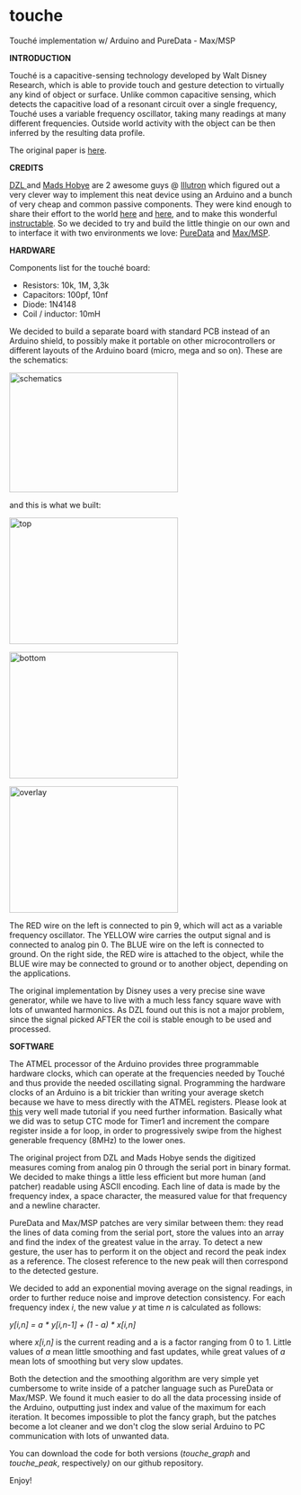 touche
======

Touché implementation w/ Arduino and PureData - Max/MSP

<strong>INTRODUCTION</strong>

Touché is a capacitive-sensing technology developed by Walt Disney Research, which is able to provide touch and gesture detection to virtually any kind of object or surface. Unlike common capacitive sensing, which detects the capacitive load of a resonant circuit over a single frequency, Touché uses a variable frequency oscillator, taking many readings at many different frequencies. Outside world activity with the object can be then inferred by the resulting data profile.

The original paper is <a href="http://www.disneyresearch.com/research/projects/touchechi2012.pdf">here</a>.

<strong>CREDITS</strong>

<a href="http://dzlsevilgeniuslair.blogspot.se/">DZL </a>and <a href="http://hobye.dk">Mads Hobye</a> are 2 awesome guys @ <a href="http://www.illutron.dk/">Illutron</a> which figured out a very clever way to implement this neat device using an Arduino and a bunch of very cheap and common passive components. They were kind enough to share their effort to the world <a href="http://dzlsevilgeniuslair.blogspot.it/2012/05/arduino-do-touche-dance.html">here</a> and <a href="http://arduino.cc/blog/2012/06/01/touche-with-arduino/">here</a>, and to make this wonderful <a href="http://www.instructables.com/id/Touche-for-Arduino-Advanced-touch-sensing/">instructable</a>. So we decided to try and build the little thingie on our own and to interface it with two environments we love: <a href="http://puredata.info">PureData</a> and <a href="http://www.cycling74.com">Max/MSP</a>.

<strong>HARDWARE</strong>

Components list for the touché board:
<ul>
	<li>Resistors: 10k, 1M, 3,3k</li>
	<li>Capacitors: 100pf, 10nf</li>
	<li>Diode: 1N4148</li>
	<li>Coil / inductor: 10mH</li>
</ul>
We decided to build a separate board with standard PCB instead of an Arduino shield, to possibly make it portable on other microcontrollers or different layouts of the Arduino board (micro, mega and so on). These are the schematics:

<a href="http://madlabdk.files.wordpress.com/2013/03/schematics.jpg"><img class="alignnone size-medium wp-image-22" alt="schematics" src="http://madlabdk.files.wordpress.com/2013/03/schematics.jpg?w=300" width="300" height="213" /></a>

and this is what we built:

<a href="http://madlabdk.files.wordpress.com/2013/03/top.jpg"><img class="alignnone size-medium wp-image-23" alt="top" src="http://madlabdk.files.wordpress.com/2013/03/top.jpg?w=300" width="300" height="225" /></a>

<a href="http://madlabdk.files.wordpress.com/2013/03/bottom1.jpg"><img class="alignnone size-medium wp-image-26" alt="bottom" src="http://madlabdk.files.wordpress.com/2013/03/bottom1.jpg?w=300" width="300" height="225" /></a>

<a href="http://madlabdk.files.wordpress.com/2013/03/overlay.jpg"><img class="alignnone size-medium wp-image-25" alt="overlay" src="http://madlabdk.files.wordpress.com/2013/03/overlay.jpg?w=300" width="300" height="225" /></a>

The RED wire on the left is connected to pin 9, which will act as a variable frequency oscillator. The YELLOW wire carries the output signal and is connected to analog pin 0. The BLUE wire on the left is connected to ground. On the right side, the RED wire is attached to the object, while the BLUE wire may be connected to ground or to another object, depending on the applications.

The original implementation by Disney uses a very precise sine wave generator, while we have to live with a much less fancy square wave with lots of unwanted harmonics. As DZL found out this is not a major problem, since the signal picked AFTER the coil is stable enough to be used and processed.

<strong>SOFTWARE</strong>

The ATMEL processor of the Arduino provides three programmable hardware clocks, which can operate at the frequencies needed by Touché and thus provide the needed oscillating signal.  Programming the hardware clocks of an Arduino is a bit trickier than writing your average sketch because we have to mess directly with the ATMEL registers. Please look at <a href="http://arduinodiy.wordpress.com/2012/02/28/timer-interrupts/">this</a> very well made tutorial if you need further information. Basically what we did was to setup CTC mode for Timer1 and increment the compare register inside a for loop, in order to progressively swipe from the highest generable frequency (8MHz) to the lower ones.

The original project from DZL and Mads Hobye sends the digitized measures coming from analog pin 0 through the serial port in binary format. We decided to make things a little less efficient but more human (and patcher) readable using ASCII encoding. Each line of data is made by the frequency index, a space character, the measured value for that frequency and a newline character.

PureData and Max/MSP patches are very similar between them: they read the lines of data coming from the serial port, store the values into an array and find the index of the greatest value in the array. To detect a new gesture, the user has to perform it on the object and record the peak index as a reference. The closest reference to the new peak will then correspond to the detected gesture.

We decided to add an exponential moving average on the signal readings, in order to further reduce noise and improve detection consistency. For each frequency index <em>i</em>, the new value <em>y</em> at time <em>n</em> is calculated as follows:

<em>y[i,n] = a * y[i,n-1] + (1 - a) * x[i,n]</em>

where <em>x[i,n]</em> is the current reading and a is a factor ranging from 0 to 1. Little values of <em>a</em> mean little smoothing and fast updates, while great values of <em>a</em> mean lots of smoothing but very slow updates.

Both the detection and the smoothing algorithm are very simple yet cumbersome to write inside of a patcher language such as PureData or Max/MSP. We found it much easier to do all the data processing inside of the Arduino, outputting just index and value of the maximum for each iteration. It becomes impossible to plot the fancy graph, but the patches become a lot cleaner and we don't clog the slow serial Arduino to PC communication with lots of unwanted data.

You can download the code for both versions (<em>touche_graph</em> and <em>touche_peak</em>, respectively<em>)</em> on our github repository.

Enjoy!
